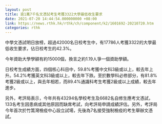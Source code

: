 ```yaml
---
layout: post
title: 逾1萬7千名文憑試考生考獲3322大學最低收生要求
date: 2021-07-20 14:44:54.000000000 +08:00
link: https://news.rthk.hk/rthk/ch/component/k2/1601692-20210720.htm
categories: rthk
---
```


中學文憑試明日放榜，超過42000名日校考生中，有17786人考獲3322的大學最低收生要求，佔日校考生的42.3%。

今年資助大學學額有約15000個，換言之約1.19人爭一個資助學額。

日校考生成績方面，四個核心科目中，59.8%考獲中文科3級或以上，較去年上升。54.2%考獲英文科3級或以上，較去年下跌。至於數學科必修部分，有81.8%考獲2級或以上，與去年相若，而89.4%通識科考生考獲2級或以上成績，較去年進步。

另外，考評局表示，今年共有43294名學校考生及6682名自修生應考文憑試，133名考生因患病或其他原因而缺席考試，向考評局申請成績評估。另外，考評局今年首次於竹篙灣檢疫中心設立試場，先後為7名接受強制檢疫的考生舉辦文憑試。
